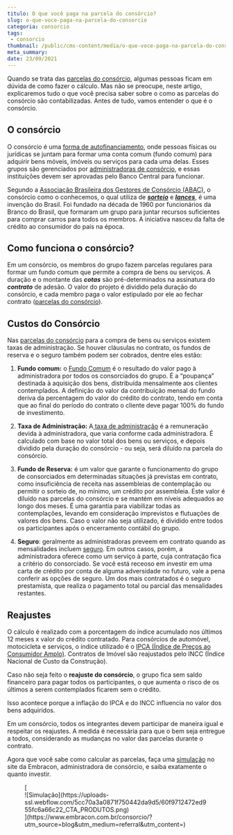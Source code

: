 ```yaml
---
titulo: O que você paga na parcela do consórcio?
slug: o-que-voce-paga-na-parcela-do-consorcio
categoria: consorcio
tags:
 - consorcio
thumbnail: /public/cms-content/media/o-que-voce-paga-na-parcela-do-consorcio.jpg
meta_summary: 
date: 23/09/2021
---
```

Quando se trata das [parcelas do consórcio](https://www.embracon.com.br/blog/antecipar-parcelas-do-consorcio-vale-a-pena), algumas pessoas ficam em dúvida de como fazer o cálculo. Mas não se preocupe, neste artigo, explicaremos tudo o que você precisa saber sobre o como as parcelas do consórcio são contabilizadas. Antes de tudo, vamos entender o que é o consórcio.

O consórcio 
------------

O consórcio é uma [forma de autofinanciamento](https://www.embracon.com.br/blog/o-que-e-autofinanciamento), onde pessoas físicas ou jurídicas se juntam para formar uma conta comum (fundo comum) para adquirir bens móveis, imóveis ou serviços para cada uma delas. Esses grupos são gerenciados por [administradoras de consórcio](https://www.embracon.com.br/blog/como-escolher-uma-administradora-de-consorcio), e essas instituições devem ser aprovadas pelo Banco Central para funcionar.

Segundo a [Associação Brasileira dos Gestores de Consórcio (ABAC)](https://abac.org.br/), o consórcio como o conhecemos, o qual utiliza de [***sorteio***](https://www.embracon.com.br/conhecaoconsorcio/como-sao-realizados-os-sorteios-nas-assembleias) e [***lances***](https://www.embracon.com.br/blog/saiba-como-definir-o-valor-de-lance-para-ser-contemplado-mais-rapido), é uma invenção do Brasil. Foi fundado na década de 1960 por funcionários da Branco do Brasil, que formaram um grupo para juntar recursos suficientes para comprar carros para todos os membros. A iniciativa nasceu da falta de crédito ao consumidor do país na época.

Como funciona o consórcio? 
---------------------------

Em um consórcio, os membros do grupo fazem parcelas regulares para formar um fundo comum que permite a compra de bens ou serviços. A duração e o montante das ***cotas*** são pré-determinados na assinatura do ***contrato*** de adesão. O valor do projeto é dividido pela duração do consórcio, e cada membro paga o valor estipulado por ele ao fechar contrato ([parcelas do consórcio](https://www.embracon.com.br/blog/como-e-feito-o-pagamento-da-parcela-do-consorcio)).

Custos do Consórcio 
--------------------

Nas [parcelas do consórcio](https://www.embracon.com.br/blog/parcelas-do-consorcio-como-sao-calculadas) para a compra de bens ou serviços existem taxas de administração. Se houver cláusulas no contrato, os fundos de reserva e o seguro também podem ser cobrados, dentre eles estão:

1. **Fundo comum:** o [Fundo Comum](https://www.embracon.com.br/blog/o-que-e-o-fundo-comum-no-consorcio) é o resultado do valor pago à administradora por todos os consorciados do grupo. É a “poupança” destinada à aquisição dos bens, distribuída mensalmente aos clientes contemplados. A definição do valor da contribuição mensal do fundo deriva da percentagem do valor do crédito do contrato, tendo em conta que ao final do período do contrato o cliente deve pagar 100% do fundo de investimento.

2. **Taxa de Administração:** A[ taxa de administração](https://www.embracon.com.br/blog/como-funciona-a-taxa-de-administracao-de-um-consorcio) é a remuneração devida à administradora, que varia conforme cada administradora. É calculado com base no valor total dos bens ou serviços, e depois dividido pela duração do consórcio - ou seja, será diluído na parcela do consórcio.

3. **Fundo de Reserva:** é um valor que garante o funcionamento do grupo de consorciados em determinadas situações já previstas em contrato, como insuficiência de receita nas assembleias de contemplação ou permitir o sorteio de, no mínimo, um crédito por assembleia. Este valor é diluído nas parcelas do consórcio e se mantém em níveis adequados ao longo dos meses. É uma garantia para viabilizar todas as contemplações, levando em consideração imprevistos e flutuações de valores dos bens. Caso o valor não seja utilizado, é dividido entre todos os participantes após o encerramento contábil do grupo.

4. **Seguro**: geralmente as administradoras preveem em contrato quando as mensalidades incluem [seguro](https://www.embracon.com.br/blog/seguro-de-consorcio-quando-vale-a-pena). Em outros casos, porém, a administradora oferece como um serviço à parte, cuja contratação fica a critério do consorciado. Se você está receoso em investir em uma carta de crédito por conta de alguma adversidade no futuro, vale a pena conferir as opções de seguro. Um dos mais contratados é o seguro prestamista, que realiza o pagamento total ou parcial das mensalidades restantes.

Reajustes 
----------

O cálculo é realizado com a porcentagem do índice acumulado nos últimos 12 meses x valor do crédito contratado. Para consórcios de automóvel, motocicleta e serviços, o índice utilizado é o [IPCA (Índice de Preços ao Consumidor Amplo)](https://www.embracon.com.br/blog/incc-e-ipca-por-que-eles-sao-tao-importantes-no-consorcio). Contratos de Imóvel são reajustados pelo INCC (Índice Nacional de Custo da Construção).

Caso não seja feito o **reajuste do consórcio**, o grupo fica sem saldo financeiro para pagar todos os participantes, o que aumenta o risco de os últimos a serem contemplados ficarem sem o crédito.

Isso acontece porque a inflação do IPCA e do INCC influencia no valor dos bens adquiridos.

Em um consórcio, todos os integrantes devem participar de maneira igual e respeitar os reajustes. A medida é necessária para que o bem seja entregue a todos, considerando as mudanças no valor das parcelas durante o contrato.

Agora que você sabe como calcular as parcelas, faça uma [simulação](https://www.embracon.com.br/consorcio/?utm_source=blog&utm_medium=referral&utm_content=) no site da Embracon, administradora de consórcio, e saiba exatamente o quanto investir.

<figure class="w-richtext-figure-type-image w-richtext-align-center">[<div>![Simulação](https://uploads-ssl.webflow.com/5cc70a3a0871f750442da9d5/60f9712472ed955fc6a66c22_CTA_PRODUTOS.png)</div>](https://www.embracon.com.br/consorcio/?utm_source=blog&utm_medium=referral&utm_content=)</figure>
